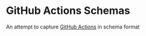 # GitHub Actions Schemas

An attempt to capture [GitHub Actions](https://help.github.com/en/articles/workflow-syntax-for-github-actions) in schema format